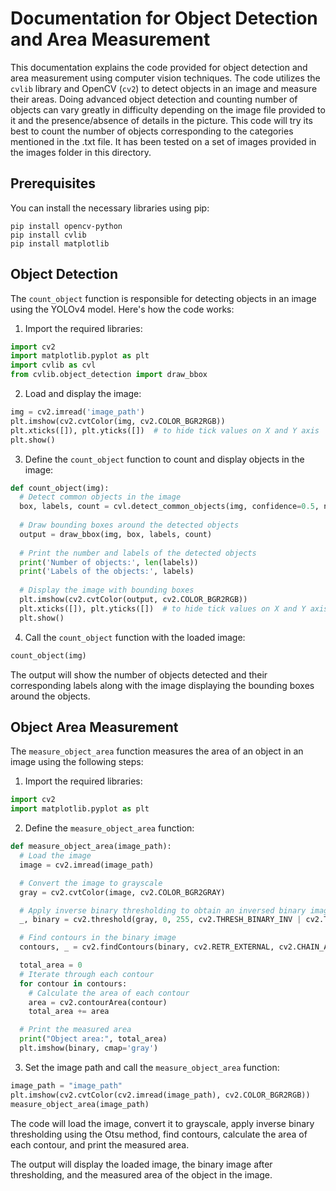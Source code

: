 # Documentation for Object Detection and Area Measurement

This documentation explains the code provided for object detection and area measurement using computer vision techniques. The code utilizes the `cvlib` library and OpenCV (`cv2`) to detect objects in an image and measure their areas.
Doing advanced object detection and counting number of objects can vary greatly in difficulty depending on the image file provided to it and the presence/absence of details in the picture. 
This code will try its best to count the number of objects corresponding to the categories mentioned in the .txt file. It has been tested on a set of images provided in the images folder in this directory.

## Prerequisites
You can install the necessary libraries using pip:
```
pip install opencv-python
pip install cvlib
pip install matplotlib
```

## Object Detection
The `count_object` function is responsible for detecting objects in an image using the YOLOv4 model. Here's how the code works:

1. Import the required libraries:
```python
import cv2
import matplotlib.pyplot as plt
import cvlib as cvl
from cvlib.object_detection import draw_bbox
```

2. Load and display the image:
```python
img = cv2.imread('image_path')
plt.imshow(cv2.cvtColor(img, cv2.COLOR_BGR2RGB))
plt.xticks([]), plt.yticks([])  # to hide tick values on X and Y axis
plt.show()
```

3. Define the `count_object` function to count and display objects in the image:
```python
def count_object(img):
  # Detect common objects in the image
  box, labels, count = cvl.detect_common_objects(img, confidence=0.5, nms_thresh=0.5, model='yolov4', enable_gpu=False)
  
  # Draw bounding boxes around the detected objects
  output = draw_bbox(img, box, labels, count)
  
  # Print the number and labels of the detected objects
  print('Number of objects:', len(labels))
  print('Labels of the objects:', labels)
  
  # Display the image with bounding boxes
  plt.imshow(cv2.cvtColor(output, cv2.COLOR_BGR2RGB))
  plt.xticks([]), plt.yticks([])  # to hide tick values on X and Y axis
  plt.show()
```

4. Call the `count_object` function with the loaded image:
```python
count_object(img)
```

The output will show the number of objects detected and their corresponding labels along with the image displaying the bounding boxes around the objects.

## Object Area Measurement
The `measure_object_area` function measures the area of an object in an image using the following steps:

1. Import the required libraries:
```python
import cv2
import matplotlib.pyplot as plt
```

2. Define the `measure_object_area` function:
```python
def measure_object_area(image_path):
  # Load the image
  image = cv2.imread(image_path)

  # Convert the image to grayscale
  gray = cv2.cvtColor(image, cv2.COLOR_BGR2GRAY)

  # Apply inverse binary thresholding to obtain an inversed binary image using Otsu thresholding method
  _, binary = cv2.threshold(gray, 0, 255, cv2.THRESH_BINARY_INV | cv2.THRESH_OTSU)

  # Find contours in the binary image
  contours, _ = cv2.findContours(binary, cv2.RETR_EXTERNAL, cv2.CHAIN_APPROX_SIMPLE)

  total_area = 0
  # Iterate through each contour
  for contour in contours:
    # Calculate the area of each contour
    area = cv2.contourArea(contour)
    total_area += area

  # Print the measured area
  print("Object area:", total_area)
  plt.imshow(binary, cmap='gray')
```

3. Set the image path and call the `measure_object_area` function:
```python
image_path = "image_path"
plt.imshow(cv2.cvtColor(cv2.imread(image_path), cv2.COLOR_BGR2RGB))
measure_object_area(image_path)
```

The code will load the image, convert it to grayscale, apply inverse binary thresholding using the Otsu method, find contours, calculate the area of each contour, and print the measured area.

The output will display the loaded image, the binary image after thresholding, and the measured area of the object in the image.
